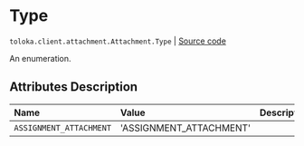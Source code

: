 # Type
`toloka.client.attachment.Attachment.Type` | [Source code](https://github.com/Toloka/toloka-kit/blob/v1.1.4/src/client/attachment.py#L27)

An enumeration.

## Attributes Description

| Name | Value | Description |
| :------| :-----------| :----------| 
`ASSIGNMENT_ATTACHMENT`|'ASSIGNMENT_ATTACHMENT'|
